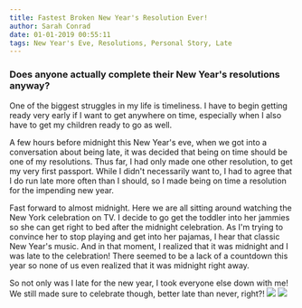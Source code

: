 ```yaml
---
title: Fastest Broken New Year's Resolution Ever!
author: Sarah Conrad
date: 01-01-2019 00:55:11
tags: New Year's Eve, Resolutions, Personal Story, Late
---
```

<h3>Does anyone actually complete their New Year's resolutions anyway?</h3>

One of the biggest struggles in my life is timeliness. I have to begin getting ready very early if I want to get anywhere on time, especially when I also have to get my children ready to go as well.

A few hours before midnight this New Year's eve, when we got into a conversation about being late, it was decided that being on time should be one of my resolutions. Thus far, I had only made one other resolution, to get my very first passport. While I didn't necessarily want to, I had to agree that I do run late more often than I should, so I made being on time a resolution for the impending new year.

Fast forward to almost midnight. Here we are all sitting around watching the New York celebration on TV. I decide to go get the toddler into her jammies so she can get right to bed after the midnight celebration. As I'm trying to convince her to stop playing and get into her pajamas, I hear that classic New Year's music. And in that moment, I realized that it was midnight and I was late to the celebration! There seemed to be a lack of a countdown this year so none of us even realized that it was midnight right away. 

So not only was I late for the new year, I took everyone else down with me! We still made sure to celebrate though, better late than never, right?!
  <img src="resolutions01.png">
  <img src="resolutions02.png">
